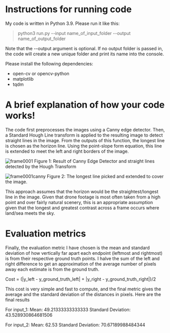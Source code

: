  							
# Instructions for running code
My code is written in Python 3.9. Please run it like this:
> python3 run.py --input name_of_input_folder --output name_of_output_folder

Note that the --output argument is optional. If no output folder is passed in, the code will create a new unique folder and print its name into the console.

Please install the following dependencies:
- open-cv or opencv-python
- matplotlib
- tqdm

# A brief explanation of how your code works!

The code first preprocesses the images using a Canny edge detector. Then, a Standard Hough Line transform is applied to the resulting image to detect straight lines in the image. From the outputs of this function, the longest line is chosen as the horizon line. Using the point-slope form equation, this line is extended to meet the left and right borders of the image.

![frame0001](https://user-images.githubusercontent.com/44094521/145135134-ae444989-a360-4c32-8946-8982ff00c120.jpg)
Figure 1: Result of Canny Edge Detector and straight lines detected by the Hough Transform  

![frame0001canny](https://user-images.githubusercontent.com/44094521/145135139-5761ec04-f35c-45f4-ab87-ff06fdc9cf1b.jpg)
Figure 2: The longest line picked and extended to cover the image.

This approach assumes that the horizon would be the straightest/longest line in the image. Given that drone footage is most often taken from a high point and over fairly natural scenery, this is an appropriate assumption given that the longest and greatest contrast across a frame occurs where land/sea meets the sky.  

# Evaluation metrics

Finally, the evaluation metric I have chosen is the mean and standard deviation of how vertically far apart each endpoint (leftmost and rightmost) is from their respective ground truth points. I halve the sum of the left and right difference to get an approximation of the average number of pixels away each estimate is from the ground truth. 

Cost = (|y_left - y_ground_truth_left| + |y_right - y_ground_truth_right|)/2

This cost is very simple and fast to compute, and the final metric gives the average and the standard deviation of the distances in pixels. Here are the final results 

For input_1:
Mean:  49.21333333333333
Standard Deviation:  43.528930864681506

For input_2:
Mean:  62.53
Standard Deviation:  70.67189988484344
